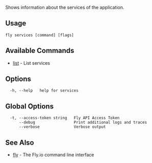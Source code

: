 Shows information about the services of the application.

## Usage
~~~
fly services [command] [flags]
~~~

## Available Commands
* [list](/docs/flyctl/services-list/)	 - List services

## Options

~~~
  -h, --help   help for services
~~~

## Global Options

~~~
  -t, --access-token string   Fly API Access Token
      --debug                 Print additional logs and traces
      --verbose               Verbose output
~~~

## See Also

* [fly](/docs/flyctl/help/)	 - The Fly.io command line interface

